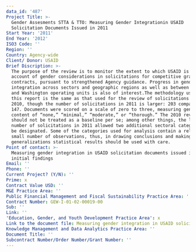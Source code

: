 ```yaml
---
data_id: '487'
Project Title: >-
  Gender Assesments STTA & TTO: Measuring Gender Integrationin USAID
  Solicitation Documents Issued in 2011
Start Year: '2011'
End Year: '2012'
ISO3 Code: ''
Region: ''
Country: Agency-wide
Client/ Donor: USAID
Brief Discription: >-
  The purpose of the review is to monitor the extent to which USAID is taking
  account of gender considerations in solicitations for competitive grants and
  contracts, pursuant to strengthened Agency guidance. Progress in gender
  integration across sectors and geographic regions as well as between Missions
  and Washington operating units is also of interest.The methodology used for
  this report is the same as that used for the review of solicitations used in
  2010, though the number of solicitations in 2011 is larger: 203 compared to
  147. Documents were scored on a scale of zero to three, measuring gender
  content of “none,” “minimal,” “moderate,” or “thorough.” The 2010 review
  should not be treated as a baseline per se; among other things, the larger
  number of solicitations in 2011 allowed two additional sectoral categories to
  be designated. Some of the categories used for analysis contain a relatively
  small number of observations, thus, in drawing conclusions and making
  generalizations statistical results should be used with care.
Point of contact: >-
  Measuring gender integration in USAID solicitation documents issued in 2011 :
  initial findings
Email: ''
Phone: ''
Current Project? (Y/N): ''
Prime: x
Contract Value USD: ''
M&E Practice Area: ''
Public Financial Management and Fiscal Sustainability Practice Area: ''
Contract Number: GEW-I-01-02-00019-00
Sub: ''
Link: ''
'Education, Gender, and Youth Development Practice Area': x
Link to the document file: Measuring gender integration in USAID solicitation documents issued in 2011
Knowledge Management and Data Analytics Practice Area: ''
Document Title: ''
Subcontract Number/Order Number/Grant Number: ''
---
```

